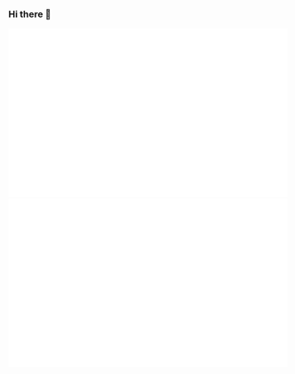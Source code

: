 ### Hi there 👋

<!--

◻️  I’m currently learning Python and Kotlin
◻️  I’m currently working on audio plugins in JUCE<br />◻️  I’m currently learning JS and Kotlin
- 🔭 I’m currently working on 
- 🌱 I’m currently learning ...
- 👯 I’m looking to collaborate on ...
- 🤔 I’m looking for help with ...
- 💬 Ask me about ...
- 📫 How to reach me: ...
- 😄 Pronouns: ...
- ⚡ Fun fact: ...
![CodeWars](https://www.codewars.com/users/jarekopaczewski/badges/large)<br />
!
-->

![Lang](https://github.com/jarekkopaczewski/Stats/blob/8b65417917832eb2036fc9d75643ace3342d3b6b/generated/languages.svg) 
![Stats](https://github.com/jarekkopaczewski/Stats/blob/a1d7d63163801f9a7183fb3519f14fb47077cc59/generated/overview.svg)






